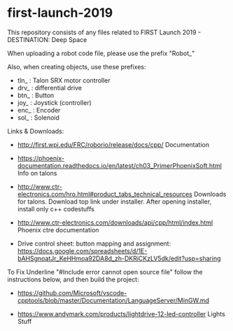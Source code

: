 # first-launch-2019
This repository consists of any files related to FIRST Launch 2019 - DESTINATION: Deep Space

When uploading a robot code file, please use the prefix "Robot_"

Also, when creating objects, use these prefixes:

- tln_  : Talon SRX motor controller
- drv_ : differential drive
- btn_ :  Button
- joy_ : Joystick (controller)
- enc_ : Encoder
- sol_ : Solenoid

Links & Downloads:

- http://first.wpi.edu/FRC/roborio/release/docs/cpp/ Documentation
- https://phoenix-documentation.readthedocs.io/en/latest/ch03_PrimerPhoenixSoft.html Info on talons
- http://www.ctr-electronics.com/hro.html#product_tabs_technical_resources Downloads for talons. Download top link under installer. After opening installer, install only c++ codestuffs
- http://www.ctr-electronics.com/downloads/api/cpp/html/index.html Phoenix ctre documentation

- Drive control sheet: button mapping and assignment: https://docs.google.com/spreadsheets/d/1E-bAHSgnoatJr_KeHHmoa92DA8d_zh-DKRiCKzLV5dk/edit?usp=sharing

To Fix Underline "#Include error cannot open source file" follow the instructions below, and then build the project:
- https://github.com/Microsoft/vscode-cpptools/blob/master/Documentation/LanguageServer/MinGW.md

- https://www.andymark.com/products/lightdrive-12-led-controller Lights Stuff
